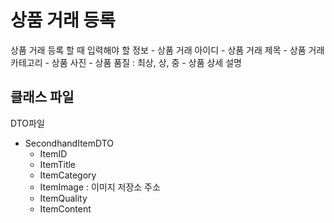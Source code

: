 # 상품 거래 등록
상품 거래 등록 할 때 입력해야 할 정보
	- 상품 거래 아이디
	- 상품 거래 제목
	- 상품 거래 카테고리
	- 상품 사진
	- 상품 품질 : 최상, 상, 중
	- 상품 상세 설명

## 클래스 파일

DTO파일
- SecondhandItemDTO
	- ItemID
	- ItemTitle
	- ItemCategory
	- ItemImage : 이미지 저장소 주소
	- ItemQuality
	- ItemContent
